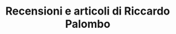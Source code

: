 ---
title: Recensioni e articoli di Riccardo Palombo
articoli: current-menu-item
description: "Indice recensioni e articoli di Riccardo Palombo. Video, foto, testi e lavori scelti. La selezione delle videorecensioni."
---
